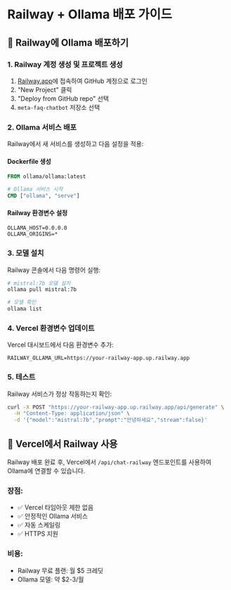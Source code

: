# Railway + Ollama 배포 가이드

## 🚂 Railway에 Ollama 배포하기

### 1. Railway 계정 생성 및 프로젝트 생성

1. [Railway.app](https://railway.app)에 접속하여 GitHub 계정으로 로그인
2. "New Project" 클릭
3. "Deploy from GitHub repo" 선택
4. `meta-faq-chatbot` 저장소 선택

### 2. Ollama 서비스 배포

Railway에서 새 서비스를 생성하고 다음 설정을 적용:

#### Dockerfile 생성
```dockerfile
FROM ollama/ollama:latest

# Ollama 서비스 시작
CMD ["ollama", "serve"]
```

#### Railway 환경변수 설정
```
OLLAMA_HOST=0.0.0.0
OLLAMA_ORIGINS=*
```

### 3. 모델 설치

Railway 콘솔에서 다음 명령어 실행:

```bash
# mistral:7b 모델 설치
ollama pull mistral:7b

# 모델 확인
ollama list
```

### 4. Vercel 환경변수 업데이트

Vercel 대시보드에서 다음 환경변수 추가:

```
RAILWAY_OLLAMA_URL=https://your-railway-app.up.railway.app
```

### 5. 테스트

Railway 서비스가 정상 작동하는지 확인:

```bash
curl -X POST "https://your-railway-app.up.railway.app/api/generate" \
  -H "Content-Type: application/json" \
  -d '{"model":"mistral:7b","prompt":"안녕하세요","stream":false}'
```

## 🔄 Vercel에서 Railway 사용

Railway 배포 완료 후, Vercel에서 `/api/chat-railway` 엔드포인트를 사용하여 Ollama에 연결할 수 있습니다.

### 장점:
- ✅ Vercel 타임아웃 제한 없음
- ✅ 안정적인 Ollama 서비스
- ✅ 자동 스케일링
- ✅ HTTPS 지원

### 비용:
- Railway 무료 플랜: 월 $5 크레딧
- Ollama 모델: 약 $2-3/월